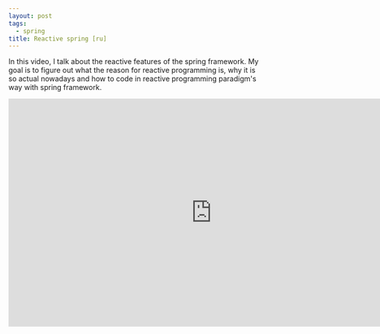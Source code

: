 ```yaml
---
layout: post
tags: 
  - spring
title: Reactive spring [ru]
---
```


In this video, I talk about the reactive features of the spring framework.
My goal is to figure out what the reason for reactive programming is, why it is so actual nowadays and
how to code in reactive programming paradigm's way with spring framework.

<div class="video-container">
<iframe width="800" height="450" src="https://www.youtube.com/embed/vFxL73NpPhY" title="reactive spring" frameborder="0" allow="accelerometer; autoplay; clipboard-write; encrypted-media; gyroscope; picture-in-picture" allowfullscreen></iframe>
</div>